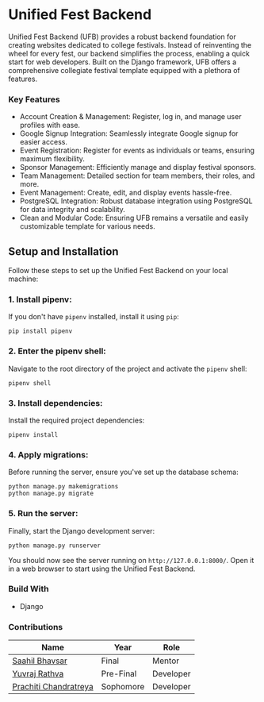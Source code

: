 # Unified Fest Backend

Unified Fest Backend (UFB) provides a robust backend foundation for creating websites dedicated to college festivals. Instead of reinventing the wheel for every fest, our backend simplifies the process, enabling a quick start for web developers. Built on the Django framework, UFB offers a comprehensive collegiate festival template equipped with a plethora of features.

### Key Features
- Account Creation & Management: Register, log in, and manage user profiles with ease.
- Google Signup Integration: Seamlessly integrate Google signup for easier access.
- Event Registration: Register for events as individuals or teams, ensuring maximum flexibility.
- Sponsor Management: Efficiently manage and display festival sponsors.
- Team Management: Detailed section for team members, their roles, and more.
- Event Management: Create, edit, and display events hassle-free.
- PostgreSQL Integration: Robust database integration using PostgreSQL for data integrity and scalability.
- Clean and Modular Code: Ensuring UFB remains a versatile and easily customizable template for various needs.

## Setup and Installation
Follow these steps to set up the Unified Fest Backend on your local machine:
### 1. Install pipenv:
If you don't have `pipenv` installed, install it using `pip`:
```
pip install pipenv
```

### 2. Enter the pipenv shell:
Navigate to the root directory of the project and activate the `pipenv` shell:
```
pipenv shell
```

### 3. Install dependencies:
Install the required project dependencies:
```
pipenv install
```

### 4. Apply migrations:
Before running the server, ensure you've set up the database schema:
```
python manage.py makemigrations
python manage.py migrate
```

### 5. Run the server:
Finally, start the Django development server:
```
python manage.py runserver
```

You should now see the server running on `http://127.0.0.1:8000/`. Open it in a web browser to start using the Unified Fest Backend.

### Build With
- Django

### Contributions
|Name|Year|Role|
|--|--|--|
|[Saahil Bhavsar](https://github.com/XanderWatson)|Final|Mentor|
|[Yuvraj Rathva](https://github.com/yuvrajrathva)|Pre-Final|Developer|
|[Prachiti Chandratreya](https://github.com/johngalt1618)|Sophomore|Developer|
